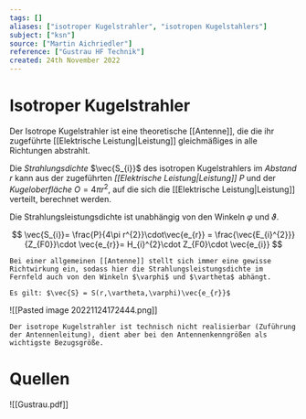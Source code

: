 ```yaml
---
tags: []
aliases: ["isotroper Kugelstrahler", "isotropen Kugelstahlers"]
subject: ["ksn"]
source: ["Martin Aichriedler"]
reference: ["Gustrau HF Technik"]
created: 24th November 2022
---
```


# Isotroper Kugelstrahler
Der Isotrope Kugelstrahler ist eine theoretische [[Antenne]], die die ihr zugeführte [[Elektrische Leistung|Leistung]] gleichmäßiges in alle Richtungen abstrahlt.

Die *Strahlungsdichte* $\vec{S_{i}}$ des isotropen Kugelstrahlers im *Abstand* $r$ kann aus der zugeführten *[[Elektrische Leistung|Leistung]]* $P$ und der *Kugeloberfläche* $O = 4\pi r^{2}$, auf die sich die [[Elektrische Leistung|Leistung]] verteilt, berechnet werden.

Die Strahlungsleistungsdichte ist unabhängig von den Winkeln $\varphi$ und $\vartheta$.

$$
\vec{S_{i}}= \frac{P}{4\pi r^{2}}\cdot\vec{e_{r}} = \frac{\vec{E_{i}^{2}}}{Z_{F0}}\cdot \vec{e_{r}}= H_{i}^{2}\cdot Z_{F0}\cdot \vec{e_{i}}
$$

```ad-note
Bei einer allgemeinen [[Antenne]] stellt sich immer eine gewisse Richtwirkung ein, sodass hier die Strahlungsleistungsdichte im Fernfeld auch von den Winkeln $\varphi$ und $\vartheta$ abhängt.

Es gilt: $\vec{S} = S(r,\vartheta,\varphi)\vec{e_{r}}$
```

![[Pasted image 20221124172444.png]]


```ad-info
Der isotrope Kugelstrahler ist technisch nicht realisierbar (Zuführung der Antennenleitung), dient aber bei den Antennenkenngrößen als wichtigste Bezugsgröße.
```

# Quellen
![[Gustrau.pdf]]